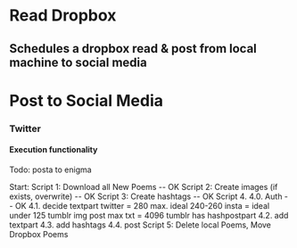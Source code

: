 # Read Dropbox
## Schedules a dropbox read & post from local machine to social media

# Post to Social Media
### Twitter

#### Execution functionality
Todo: posta to enigma

Start: 
Script 1: Download all New Poems -- OK
Script 2: Create images (if exists, overwrite) -- OK
Script 3: Create hashtags -- OK
Script 4.
       4.0. Auth -- OK
       4.1. decide textpart
              twitter = 280 max. ideal 240-260
              insta = ideal under 125
              tumblr img post max txt = 4096
              tumblr has hashpostpart
       4.2. add textpart
       4.3. add hashtags
       4.4. post
Script 5: 
Delete local Poems, Move Dropbox Poems